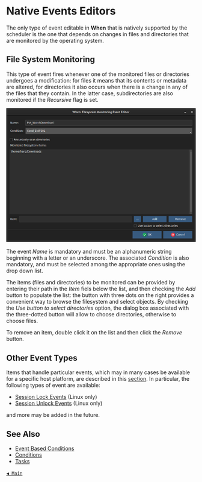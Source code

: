 # Native Events Editors

The only type of event editable in **When** that is natively supported by the scheduler is the one that depends on changes in files and directories that are monitored by the operating system.


## File System Monitoring

This type of event fires whenever one of the monitored files or directories undergoes a modification: for files it means that its contents or metadata are altered, for directories it also occurs when there is a change in any of the files that they contain. In the latter case, subdirectories are also monitored if the _Recursive_ flag is set.

![WhenEventFSChange](graphics/when-event-fschange.png)

The event _Name_ is mandatory and must be an alphanumeric string beginning with a letter or an underscore. The associated _Condition_ is also mandatory, and must be selected among the appropriate ones using the drop down list.

The items (files and directories) to be monitored can be provided by entering their path in the _Item_ fiels below the list, and then checking the _Add_ button to populate the list: the button with three dots on the right provides a convenient way to browse the filesystem and select objects. By checking the _Use button to select directories_ option, the dialog box associated with the three-dotted button will allow to choose directories, otherwise to choose files.

To remove an item, double click it on the list and then click the _Remove_ button.


## Other Event Types

Items that handle particular events, which may in many cases be available for a specific host platform, are described in this [section](events_extra01.md). In particular, the following types of event are available:

* [Session Lock Events](events_extra01.md#session-lockedunlocked-events-linux) (Linux only)
* [Session Unlock Events](events_extra01.md#session-lockedunlocked-events-linux) (Linux only)

and more may be added in the future.


## See Also

* [Event Based Conditions](cond_eventrelated.md)
* [Conditions](conditions.md)
* [Tasks](tasks.md)


[`◀ Main`](main.md)
